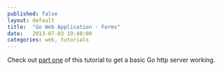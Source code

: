 ```yaml
---
published: false
layout: default
title:  "Go Web Application - Forms"
date:   2013-07-03 19:40:00
categories: web, tutorials
---
```


Check out [part one](http://www.alphabitsoup.net/2013/07/03/Go-Tutorial-part-one/) of this tutorial to get a basic Go http server working.
